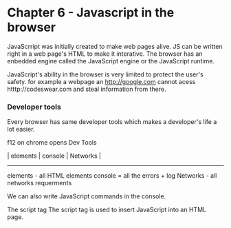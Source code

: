 # Chapter 6 - Javascript in the browser

JavaScrript was initially created to make web pages alive. JS can be written right in a web page's HTML to make it interative.
The browser has an enbedded engine called the JavaScript engine or the JavaScript runtime.

JavaScript's ability in the browser is very limited to protect the user's safety. for example a webpage an http://google.com cannot acess htttp://codeswear.com and steal information from there.

### Developer tools
Every browser has same developer tools which makes a developer's life a lot easier.

f12 on chrome opens Dev Tools

| elements | console | Networks | 
_______________________________________
elements - all HTML elements
console = all the errors + log
Networks  - all networks requerments

We can also write JavaScript commands in the console.

The script tag
The script tag is used to insert JavaScript into an HTML page.
